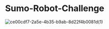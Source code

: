 # Sumo-Robot-Challenge
![ce00cdf7-2a5e-4b35-b9ab-8d22f4b0081d(1)](https://github.com/user-attachments/assets/240eb2f3-b71a-46af-af64-db06bc6440be)

